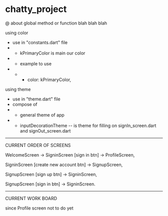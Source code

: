 # chatty_project

@ about global method or function blah blah blah

using color
- use in "constants.dart" file
- - kPrimaryColor is main our color
- - example to use
- - - color: kPrimaryColor,

using theme
- use in "theme.dart" file
- compose of
- - general theme of app
- - inputDecorationTheme -- is theme for filling on signIn_screen.dart and signOut_screen.dart

-------------------------------------------------------------

CURRENT ORDER OF SCREENS

WelcomeScreen -> SigninScreen [sign in btn] -> ProfileScreen,

SigninScreen [create new account btn] -> SignupScreen,

SignupScreen [sign up btn] -> SigninScreen,

SignupScreen [sign in btn] -> SigninScreen.

-------------------------------------------------------------

CURRENT WORK BOARD

since Profile screen not to do yet

